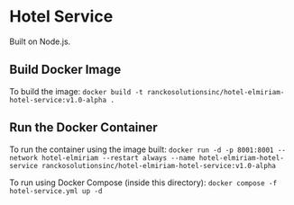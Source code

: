# Hotel Service

Built on Node.js.

## Build Docker Image

To build the image:
`docker build -t ranckosolutionsinc/hotel-elmiriam-hotel-service:v1.0-alpha . `

## Run the Docker Container

To run the container using the image built:
`docker run -d -p 8001:8001 --network hotel-elmiriam --restart always --name hotel-elmiriam-hotel-service ranckosolutionsinc/hotel-elmiriam-hotel-service:v1.0-alpha`

To run using Docker Compose (inside this directory):
`docker compose -f hotel-service.yml up -d`
